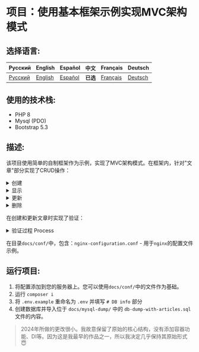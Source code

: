 # 项目：使用基本框架示例实现MVC架构模式

## 选择语言:

| Русский  | English                              | Español                              | 中文                              | Français                              | Deutsch                              |
|----------|--------------------------------------|--------------------------------------|---------------------------------|---------------------------------------|--------------------------------------|
| [Русский](../../README.md) | [English](./README_en.md) | [Español](./README_es.md) | **已选** | [Français](./README_fr.md) | [Deutsch](./README_de.md) |

## 使用的技术栈:

- PHP 8
- Mysql (PDO)
- Bootstrap 5.3

## 描述:

该项目使用简单的自制框架作为示例，实现了MVC架构模式。在框架内，针对"文章"部分实现了CRUD操作：

<details>
  <summary>创建</summary>

![ajax filter is in operation](../img/mvc-create-article.gif)
</details>

<details>
  <summary>显示</summary>

![ajax filter is in operation](../img/mvc-read-article.gif)
</details>

<details>
  <summary>更新</summary>

![ajax filter is in operation](../img/mvc-update-article.gif)
</details>

<details>
  <summary>删除</summary>

![ajax filter is in operation](../img/mvc-delete-article.gif)
</details>

在创建和更新文章时实现了验证：

<details>
  <summary>验证过程 Process</summary>

![ajax filter is in operation](../img/mvc-validation.gif)
</details>

在目录`docs/conf/`中，包含：`nginx-configuration.conf` - 用于`nginx`的配置文件示例。

## 运行项目:

1. 将配置添加到您的服务器上。您可以使用`docs/conf/`中的文件作为基础。
2. 运行 `composer i`
3. 将 `.env.example` 重命名为 `.env` 并填写 `# DB info` 部分
4. 创建数据库并导入位于 `docs/mysql-dump/` 中的 `db-dump-with-articles.sql` 文件的内容。

> 2024年所做的更改很小。我故意保留了原始的核心结构，没有添加容器功能、DI等。因为这是我最早的作品之一，所以我决定几乎保持其原始形式 😇
